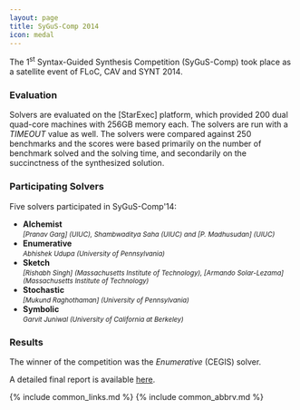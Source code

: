 ```yaml
---
layout: page
title: SyGuS-Comp 2014
icon: medal
---
```


The 1<sup>st</sup> Syntax-Guided Synthesis Competition (SyGuS-Comp)
took place as a satellite event of FLoC, CAV and SYNT 2014.


### Evaluation

Solvers are evaluated on the [StarExec] platform,
which provided 200 dual quad-core machines with 256GB memory each.
The solvers are run with a _TIMEOUT_ value as well.
The solvers were compared against 250 benchmarks
and the scores were based primarily on the number of benchmark solved and the solving time,
and secondarily on the succinctness of the synthesized solution.


### Participating Solvers

Five solvers participated in SyGuS-Comp'14:
- **Alchemist** <br>
  <small><em>
    [Pranav Garg] (UIUC), Shambwaditya Saha (UIUC) and [P. Madhusudan] (UIUC)
  </em></small>
- **Enumerative** <br>
  <small><em>
    Abhishek Udupa (University of Pennsylvania)
  </em></small>
- **Sketch** <br>
  <small><em>
    [Rishabh Singh] (Massachusetts Institute of Technology),
    [Armando Solar-Lezama] (Massachusetts Institute of Technology)
  </em></small>
- **Stochastic** <br>
  <small><em>
    [Mukund Raghothaman] (University of Pennsylvania)
  </em></small>
- **Symbolic** <br>
  <small><em>
    Garvit Juniwal (University of California at Berkeley)
  </em></small>


### Results

The winner of the competition was the _Enumerative_ (CEGIS) solver.

A detailed final report is available [here](/assets/pdf/SyGuS-Comp'14/publication.pdf).

{% include common_links.md %}
{% include common_abbrv.md %}